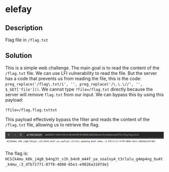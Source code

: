 # elefay

## Description

Flag file in `/flag.txt`

## Solution

This is a simple web challenge. The main goal is to read the content of the `/flag.txt` file. We can use LFI vulnerability to read the file. But the server has a code that prevents us from reading the file, this is the code: `preg_replace('/flag\.txt/i', '', preg_replace('/\.\.\//', '', $_GET['file']))`. We cannot type `?file=/flag.txt` directly because the server will remove `flag.txt` from our input. We can bypass this by using this payload:

`?file=/flag.flag.txttxt`

This payload effectively bypass the filter and reads the content of the `/flag.txt` file, allowing us to retrieve the flag.

![flag](./flag.png)

The flag is: `HCS{k4mu_k0k_j4g0_b4ng3t_s1h_b4n9_m44f_ya_soalny4_t3rlalu_g4mp4ng_bu4t_k4mu_:3_dfb71771-07f8-4808-85e1-e9826a310fde}`
